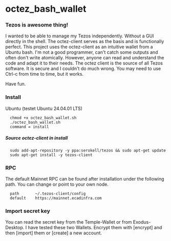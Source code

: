 # octez_bash_wallet

### Tezos is awesome thing!

I wanted to be able to manage my Tezos independently. Without a GUI directly in the shell.
The octez-client serves as the basis and is functionally perfect.
This project uses the octez-client as an intuitive wallet from a Ubuntu bash.
I'm not a good programmer, can't catch some outputs and often don't write atomically.
However, anyone can read and understand the code and adapt it to their needs.
The octez client is the source of all Tezos software.
It is secure and I couldn't do much wrong.
You may need to use Ctrl-c from time to time, but it works.

Have fun.


### Install

Ubuntu (testet Ubuntu 24.04.01 LTS)

      chmod +x octez_bash_wallet.sh
      ./octez_bash_wallet.sh
      command = install

##### Source octez-client in install
      sudo add-apt-repository -y ppa:serokell/tezos && sudo apt-get update
      sudo apt-get install -y tezos-client


### RPC
The default Mainnet RPC can be found after installation under the following path.
You can change or point to your own node.

      path       ~/.tezos-client/config
      default    https://mainnet.ecadinfra.com
      

### Import secret key
You can read the secret key from the Temple-Wallet or from Exodus-Desktop. I have tested these two Wallets.
Encrypt them with [encrypt] and then [import] them or [create] a new account.





